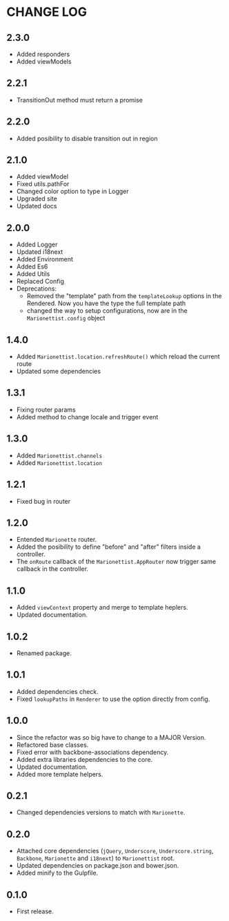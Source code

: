 # CHANGE LOG

## 2.3.0

* Added responders
* Added viewModels

## 2.2.1

* TransitionOut method must return a promise

## 2.2.0

* Added posibility to disable transition out in region

## 2.1.0

* Added viewModel
* Fixed utils.pathFor
* Changed color option to type in Logger
* Upgraded site
* Updated docs

## 2.0.0

* Added Logger
* Updated i18next
* Added Environment
* Added Es6
* Added Utils
* Replaced Config
* Deprecations:
  * Removed the "template" path from the `templateLookup` options in the Rendered. Now you have the type the full template path
  * changed the way to setup configurations, now are in the `Marionettist.config` object

## 1.4.0

* Added `Marionettist.location.refreshRoute()` which reload the current route
* Updated some dependencies



## 1.3.1

* Fixing router params
* Added method to change locale and trigger event

## 1.3.0

* Added `Marionettist.channels`
* Added `Marionettist.location`

## 1.2.1

* Fixed bug in router

## 1.2.0

* Entended `Marionette` router.
* Added the posibility to define "before" and "after" filters inside a controller.
* The `onRoute` callback of the `Marionettist.AppRouter` now trigger same callback in the controller.

## 1.1.0

* Added `viewContext` property and  merge to template heplers.
* Updated documentation.

## 1.0.2

* Renamed package.

## 1.0.1

* Added dependencies check.
* Fixed `lookupPaths` in `Renderer` to use the option directly from config.

## 1.0.0

* Since the refactor was so big have to change to a MAJOR Version.
* Refactored base classes.
* Fixed error with backbone-associations dependency.
* Added extra libraries dependencies to the core.
* Updated documentation.
* Added more template helpers.

## 0.2.1

* Changed dependencies versions to match with `Marionette`.

## 0.2.0

* Attached core dependencies (`jQuery`, `Underscore`, `Underscore.string`, `Backbone`, `Marionette` and `i18next`) to `Marionettist` root.
* Updated dependencies on package.json and bower.json.
* Added minify to the Gulpfile.

## 0.1.0

* First release.
